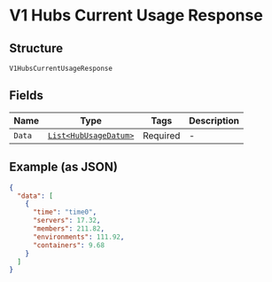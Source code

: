
# V1 Hubs Current Usage Response

## Structure

`V1HubsCurrentUsageResponse`

## Fields

| Name | Type | Tags | Description |
|  --- | --- | --- | --- |
| `Data` | [`List<HubUsageDatum>`](../../doc/models/hub-usage-datum.md) | Required | - |

## Example (as JSON)

```json
{
  "data": [
    {
      "time": "time0",
      "servers": 17.32,
      "members": 211.82,
      "environments": 111.92,
      "containers": 9.68
    }
  ]
}
```

